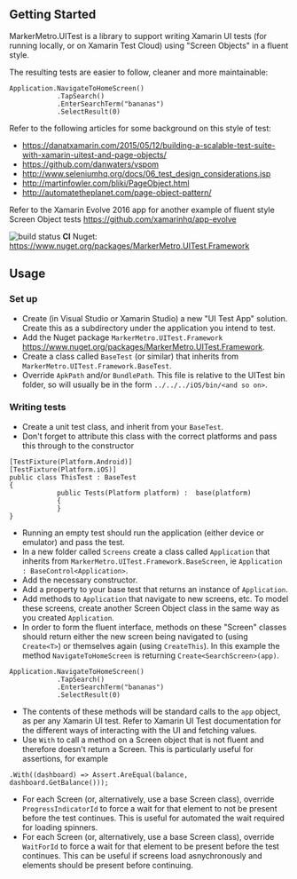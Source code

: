 
## Getting Started

MarkerMetro.UITest is a library to support writing Xamarin UI tests (for running locally, or on Xamarin Test Cloud) using "Screen Objects" in a fluent style.

The resulting tests are easier to follow, cleaner and more maintainable:
~~~
Application.NavigateToHomeScreen()
            .TapSearch()
            .EnterSearchTerm("bananas")
            .SelectResult(0)
~~~

Refer to the following articles for some background on this style of test:

- https://danatxamarin.com/2015/05/12/building-a-scalable-test-suite-with-xamarin-uitest-and-page-objects/
- https://github.com/danwaters/vspom
- http://www.seleniumhq.org/docs/06_test_design_considerations.jsp
- http://martinfowler.com/bliki/PageObject.html
- http://automatetheplanet.com/page-object-pattern/

Refer to the Xamarin Evolve 2016 app for another example of fluent style Screen Object tests
https://github.com/xamarinhq/app-evolve

![build status](http://alice.markermetro.com/app/rest/builds/buildType:(id:MarkerMetroUITest_CI)/statusIcon) **CI**
Nuget: https://www.nuget.org/packages/MarkerMetro.UITest.Framework

## Usage

### Set up
* Create (in Visual Studio or Xamarin Studio) a new "UI Test App" solution. Create this as a subdirectory under the application you intend to test.
* Add the Nuget package ```MarkerMetro.UITest.Framework``` https://www.nuget.org/packages/MarkerMetro.UITest.Framework.
* Create a class called ```BaseTest``` (or similar) that inherits from ```MarkerMetro.UITest.Framework.BaseTest```.
* Override ```ApkPath``` and/or ```BundlePath```. This file is relative to the UITest bin folder, so will usually be in the form ```../../../iOS/bin/<and so on>```.


### Writing tests
* Create a unit test class, and inherit from your ```BaseTest```.
* Don't forget to attribute this class with the correct platforms and pass this through to the constructor
~~~
[TestFixture(Platform.Android)]
[TestFixture(Platform.iOS)]
public class ThisTest : BaseTest
{
            public Tests(Platform platform) :  base(platform)
            {
            }
}
~~~
* Running an empty test should run the application (either device or emulator) and pass the test.
* In a new folder called ```Screens``` create a class called ```Application``` that inherits from ```MarkerMetro.UITest.Framework.BaseScreen```, ie ```Application : BaseControl<Application>```.
* Add the necessary constructor.
* Add a property to your base test that returns an instance of ```Application```.
* Add methods to ```Application``` that navigate to new screens, etc. To model these screens, create another Screen Object class in the same way as you created ```Application```.
* In order to form the fluent interface, methods on these "Screen" classes should return either the new screen being navigated to (using ```Create<T>```) or themselves again (using ```CreateThis```). In this example the method ```NavigateToHomeScreen``` is returning ```Create<SearchScreen>(app)```.
~~~
Application.NavigateToHomeScreen()
            .TapSearch()
            .EnterSearchTerm("bananas")
            .SelectResult(0)
~~~
* The contents of these methods will be standard calls to the ```app``` object, as per any Xamarin UI test. Refer to Xamarin UI Test documentation for the different ways of interacting with the UI and fetching values.
* Use ```With``` to call a method on a Screen object that is not fluent and therefore doesn't return a Screen. This is particularly useful for assertions, for example 
~~~
.With((dashboard) => Assert.AreEqual(balance, dashboard.GetBalance()));
~~~
* For each Screen (or, alternatively, use a base Screen class), override ```ProgressIndicatorId``` to force a wait for that element to not be present before the test continues. This is useful for automated the wait required for loading spinners.
* For each Screen (or, alternatively, use a base Screen class), override ```WaitForId``` to force a wait for that element to be present before the test continues. This can be useful if screens load asnychronously and elements should be present before continuing.

